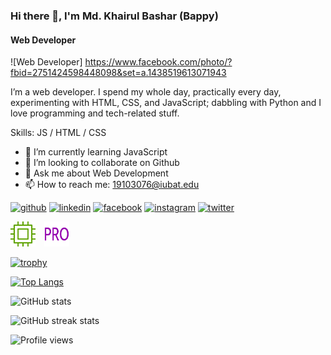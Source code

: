 
### Hi there 👋, I'm Md. Khairul Bashar (Bappy)
#### Web Developer

![Web Developer] https://www.facebook.com/photo/?fbid=2751424598448098&set=a.1438519613071943


I’m a web developer. I spend my whole day, practically every day, experimenting with HTML, CSS, and JavaScript; dabbling with Python and I love programming and tech-related stuff.

Skills:  JS / HTML / CSS

- 🌱 I’m currently learning JavaScript 
- 👯 I’m looking to collaborate on Github 
- 💬 Ask me about Web Development 
- 📫 How to reach me: 19103076@iubat.edu 


[<img src='https://cdn.jsdelivr.net/npm/simple-icons@3.0.1/icons/github.svg' alt='github' height='40'>](https://github.com/Bappy71)  [<img src='https://cdn.jsdelivr.net/npm/simple-icons@3.0.1/icons/linkedin.svg' alt='linkedin' height='40'>](https://www.linkedin.com/in/https://www.linkedin.com/in/md-khairul-bashar-3b61891bb//)  [<img src='https://cdn.jsdelivr.net/npm/simple-icons@3.0.1/icons/facebook.svg' alt='facebook' height='40'>](https://www.facebook.com/arafat.bappy.779)  [<img src='https://cdn.jsdelivr.net/npm/simple-icons@3.0.1/icons/instagram.svg' alt='instagram' height='40'>](https://www.instagram.com/bappy_who/)  [<img src='https://cdn.jsdelivr.net/npm/simple-icons@3.0.1/icons/twitter.svg' alt='twitter' height='40'>](https://twitter.com/@MDBAPPY51988738)  

<a href='https://docs.github.com/en/developers'><img src='https://raw.githubusercontent.com/acervenky/animated-github-badges/master/assets/devbadge.gif' width='40' height='40'></a> <a href='https://github.com/pricing'><img src='https://raw.githubusercontent.com/acervenky/animated-github-badges/master/assets/pro.gif' width='40' height='40'></a> 

[![trophy](https://github-profile-trophy.vercel.app/?username=Bappy71)](https://github.com/ryo-ma/github-profile-trophy)

[![Top Langs](https://github-readme-stats.vercel.app/api/top-langs/?username=Bappy71)](https://github.com/anuraghazra/github-readme-stats)

![GitHub stats](https://github-readme-stats.vercel.app/api?username=Bappy71&show_icons=true)  

![GitHub streak stats](https://github-readme-streak-stats.herokuapp.com/?user=Bappy71)  

![Profile views](https://gpvc.arturio.dev/Bappy71)  
